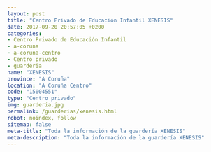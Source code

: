```yaml
---
layout: post
title: "Centro Privado de Educación Infantil XENESIS"
date: 2017-09-20 20:57:05 +0200
categories:
- Centro Privado de Educación Infantil
- a-coruna
- a-coruna-centro
- Centro privado
- guarderia
name: "XENESIS"
province: "A Coruña"
location: "A Coruña Centro"
code: "15004551"
type: "Centro privado"
img: guarderia.jpg
permalink: /guarderias/xenesis.html
robot: noindex, follow
sitemap: false
meta-title: "Toda la información de la guardería XENESIS"
meta-description: "Toda la información de la guardería XENESIS"
---
```

